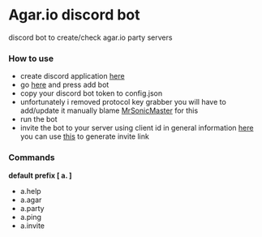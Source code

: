 # Agar.io discord bot

discord bot to create/check agar.io party servers

### How to use
* create discord application [here](https://discordapp.com/developers/applications)
* go [here](https://discordapp.com/developers/applications/564378619464646658/bots) and press add bot
* copy your discord bot token to config.json
* unfortunately i removed protocol key grabber you will have to add/update it manually blame [MrSonicMaster](https://github.com/MrSonicMaster) for this
* run the bot
* invite the bot to your server using client id in general information [here](https://discordapp.com/developers/applications/564378619464646658/information) you can use [this](https://discordapi.com/permissions.html) to generate invite link

### Commands

**default prefix [ a. ]**

* a.help
* a.agar
* a.party
* a.ping
* a.invite
